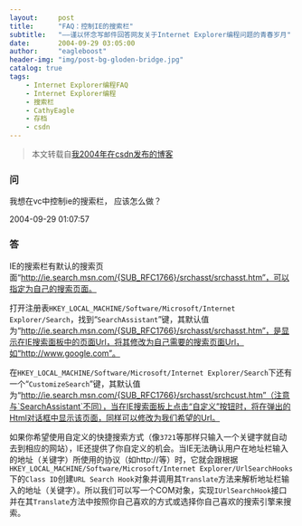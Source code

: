 ```yaml
---
layout:     post
title:      "FAQ：控制IE的搜索栏"
subtitle:   "——谨以怀念写邮件回答网友关于Internet Explorer编程问题的青春岁月"
date:       2004-09-29 03:05:00
author:     "eagleboost"
header-img: "img/post-bg-gloden-bridge.jpg"
catalog: true
tags:
    - Internet Explorer编程FAQ
    - Internet Explorer编程
    - 搜索栏
    - CathyEagle
    - 存档
    - csdn
---
```


> 本文转载自[我2004年在csdn发布的博客](https://blog.csdn.net/CathyEagle/article/details/119190)

### 问

我想在vc中控制ie的搜索栏， 应该怎么做？

2004-09-29 01:07:57

### 答

IE的搜索栏有默认的搜索页面“http://ie.search.msn.com/{SUB_RFC1766}/srchasst/srchasst.htm”，可以指定为自己的搜索页面。    

打开注册表`HKEY_LOCAL_MACHINE/Software/Microsoft/Internet Explorer/Search`，找到“`SearchAssistant`”键，其默认值为“http://ie.search.msn.com/{SUB_RFC1766}/srchasst/srchasst.htm”，是显示在IE搜索面板中的页面Url，将其修改为自己需要的搜索页面Url，如“http://www.google.com”。    

在`HKEY_LOCAL_MACHINE/Software/Microsoft/Internet Explorer/Search`下还有一个“`CustomizeSearch`”键，其默认值为“http://ie.search.msn.com/{SUB_RFC1766}/srchasst/srchcust.htm”（注意与`SearchAssistant`不同），当在IE搜索面板上点击“自定义”按钮时，将在弹出的Html对话框中显示该页面，同样可以修改为我们希望的Url。    

如果你希望使用自定义的快捷搜索方式（像`3721`等那样只输入一个关键字就自动去到相应的网站），IE还提供了你自定义的机会。当IE无法确认用户在地址栏输入的地址（关键字）所使用的协议（如http://等）时，它就会跟根据`HKEY_LOCAL_MACHINE/Software/Microsoft/Internet Explorer/UrlSearchHooks`下的`Class ID`创建`URL Search Hook`对象并调用其`Translate`方法来解析地址栏输入的地址（关键字）。所以我们可以写一个COM对象，实现`IUrlSearchHook`接口并在其`Translate`方法中按照你自己喜欢的方式或选择你自己喜欢的搜索引擎来搜索。